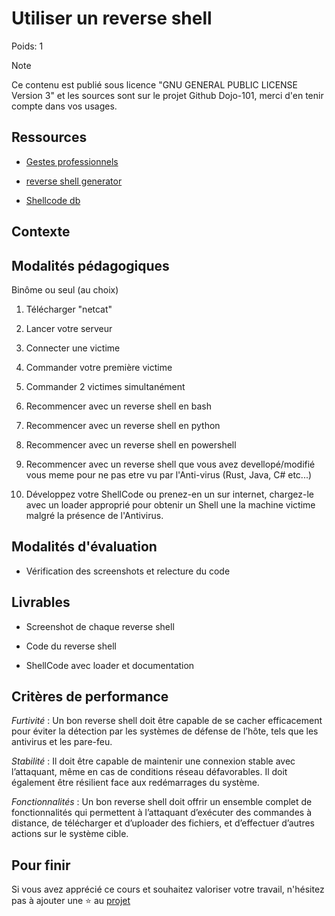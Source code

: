 # Utiliser un reverse shell

Poids: 1

> [!NOTE] 
> Ce contenu est publié sous licence "GNU GENERAL PUBLIC LICENSE Version 3" et les sources sont sur le projet Github Dojo-101, merci d'en tenir compte dans vos usages.


## Ressources

* [Gestes professionnels](https://github.com/Aif4thah/Dojo-101)

* [reverse shell generator](https://www.revshells.com/)

* [Shellcode db](https://www.exploit-db.com/shellcodes)

## Contexte


## Modalités pédagogiques

Binôme ou seul (au choix)


1. Télécharger "netcat"

2. Lancer votre serveur

3. Connecter une victime

4. Commander votre première victime

5. Commander 2 victimes simultanément

6. Recommencer avec un reverse shell en bash

7. Recommencer avec un reverse shell en python

8. Recommencer avec un reverse shell en powershell

9. Recommencer avec un reverse shell que vous avez devellopé/modifié vous meme pour ne pas etre vu par l'Anti-virus (Rust, Java, C# etc...)

10. Développez votre ShellCode ou prenez-en un sur internet, chargez-le avec un loader approprié pour obtenir un Shell une la machine victime malgré la présence de l'Antivirus.


## Modalités d'évaluation

* Vérification des screenshots et relecture du code

## Livrables

* Screenshot de chaque reverse shell

* Code du reverse shell 

* ShellCode avec loader et documentation

## Critères de performance

*Furtivité* : Un bon reverse shell doit être capable de se cacher efficacement pour éviter la détection par les systèmes de défense de l’hôte, tels que les antivirus et les pare-feu.

*Stabilité* : Il doit être capable de maintenir une connexion stable avec l’attaquant, même en cas de conditions réseau défavorables. Il doit également être résilient face aux redémarrages du système.

*Fonctionnalités* : Un bon reverse shell doit offrir un ensemble complet de fonctionnalités qui permettent à l’attaquant d’exécuter des commandes à distance, de télécharger et d’uploader des fichiers, et d’effectuer d’autres actions sur le système cible.


## Pour finir

Si vous avez apprécié ce cours et souhaitez valoriser votre travail, n'hésitez pas à ajouter une ⭐ au [projet](https://github.com/Aif4thah/Dojo-101)